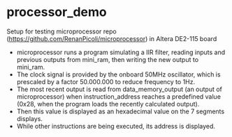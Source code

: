 # processor_demo
Setup for testing microprocessor repo (https://github.com/RenanPicoli/microprocessor) in Altera DE2-115 board

* microprocessor runs a program simulating a IIR filter, reading inputs and previous outputs from mini_ram, then writing the new output to mini_ram.
* The clock signal is provided by the onboard 50MHz oscillator, which is prescaled by a factor 50.000.000 to reduce frequency to 1Hz.
* The most recent output is read from data_memory_output (an output of microprocessor) when instruction_address reaches a predefined value (0x28, when the program loads the recently calculated output).
* Then this value is displayed as an hexadecimal value on the 7 segments displays.
* While other instructions are being executed, its address is displayed.
